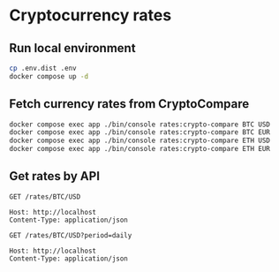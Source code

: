 # Cryptocurrency rates

## Run local environment

```bash
cp .env.dist .env
docker compose up -d
```

## Fetch currency rates from CryptoCompare

```bash
docker compose exec app ./bin/console rates:crypto-compare BTC USD
docker compose exec app ./bin/console rates:crypto-compare BTC EUR
docker compose exec app ./bin/console rates:crypto-compare ETH USD
docker compose exec app ./bin/console rates:crypto-compare ETH EUR
```

## Get rates by API

```http request
GET /rates/BTC/USD

Host: http://localhost
Content-Type: application/json
```

```http request
GET /rates/BTC/USD?period=daily

Host: http://localhost
Content-Type: application/json
```
